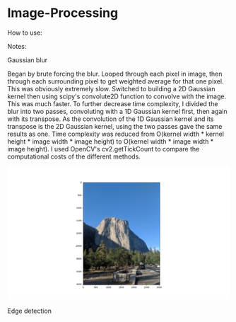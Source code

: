 # Image-Processing

How to use:



Notes:

Gaussian blur

  Began by brute forcing the blur. Looped through each pixel in image, then through each surrounding pixel to get weighted average for that one pixel. 
  This was obviously extremely slow.
  Switched to building a 2D Gaussian kernel then using scipy's convolute2D function to convolve with the image. This was much faster.
  To further decrease time complexity, I divided the blur into two passes, convoluting with a 1D Gaussian kernel first, then again with its transpose. As the convolution   of the 1D Gaussian kernel and its transpose is the 2D Gaussian kernel, using the two passes gave the same results as one. 
  Time complexity was reduced from O(kernel width * kernel height * image width * image height) to O(kernel width * image width * image height).
  I used OpenCV's cv2.getTickCount to compare the computational costs of the different methods. 

![Blurred image](Gauss_example.png)
  
Edge detection


